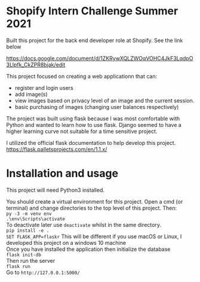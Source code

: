 # Shopify Intern Challenge Summer 2021
Built this project for the back end developer role at Shopify. See the link below

https://docs.google.com/document/d/1ZKRywXQLZWOqVOHC4JkF3LqdpO3Llpfk_CkZPR8bjak/edit

This project focused on creating a web applicationn that can:
- register and login users
- add image(s)
- view images based on privacy level of an image and the current session.
- basic purchasing of images (changing user balances respectively)

The project was built using flask because I was most comfortable with Python and wanted to learn how to use flask. Django seemed to have a higher learning curve not suitable for a time sensitive project.

I utilized the official flask documentation to help develop this project. https://flask.palletsprojects.com/en/1.1.x/

# Installation and usage
This project will need Python3 installed.

You should create a virtual environment for this project. 
Open a cmd (or terminal) and change directories to the top level of this project. Then:\
`py -3 -m venv env`\
`.\env\Scripts\activate`\
To deactivate later use `deactivate` whilst in the same directory.\
`pip install -e .`\
`SET FLASK_APP=flaskr` This will be different if you use macOS or Linux, I developed this project on a windows 10 machine\
Once you have installed the application then initialize the database\
`flask init-db`\
Then run the server\
`flask run`\
Go to `http://127.0.0.1:5000/`
